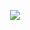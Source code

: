 <p align="center">
  <img src="![image](https://github.com/user-attachments/assets/edddca27-9d82-45cc-9f13-938305385c3a)">
</p>

